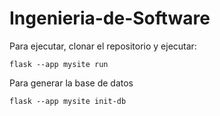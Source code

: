 # Ingenieria-de-Software

Para ejecutar, clonar el repositorio y ejecutar:

```
flask --app mysite run
```

Para generar la base de datos

```
flask --app mysite init-db
```